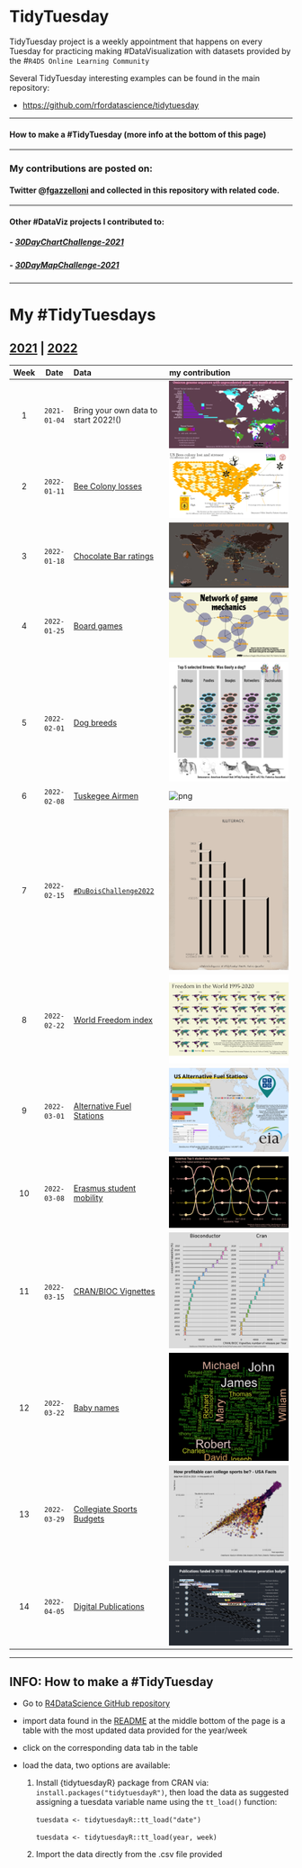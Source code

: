 # TidyTuesday

TidyTuesday project is a weekly appointment that happens on every Tuesday for practicing making #DataVisualization with datasets provided by the #`R4DS Online Learning Community`

Several TidyTuesday interesting examples can be found in the main repository:

- https://github.com/rfordatascience/tidytuesday

***
#### How to make a #TidyTuesday (more info at the bottom of this page) 

***
### My contributions are posted on: 

#### Twitter @[fgazzelloni](https://twitter.com/fgazzelloni) and collected in this repository with related code.

***
#### Other #DataViz projects I contributed to:

##### - [30DayChartChallenge-2021](https://github.com/Fgazzelloni/rstats-chart-challenge-2021)
##### - [30DayMapChallenge-2021](https://github.com/Fgazzelloni/30DayMapChallenge)

***
# My #TidyTuesdays
## [2021](data/2021) | [2022](data/2022)

| Week | Date | Data | my contribution 
| :---: | :---: | :--- | :--- 
| 1 | `2021-01-04` | Bring your own data to start 2022!() | ![png](data/2022/w1_your_own_data/your_own_data.png)
| 2 | `2022-01-11` | [Bee Colony losses](https://github.com/rfordatascience/tidytuesday/blob/master/data/2022/2022-01-11/readme.md)|![png](data/2022/w2_bees/w2_bees.png)
| 3 | `2022-01-18` | [Chocolate Bar ratings](https://github.com/rfordatascience/tidytuesday/blob/master/data/2022/2022-01-18/readme.md) |![png](data/2022/w3_chocolate/w3_chocolate.png)
| 4 | `2022-01-25` | [Board games](https://github.com/rfordatascience/tidytuesday/blob/master/data/2022/2022-01-25/readme.md)|![png](data/2022/w4_board_games/w4_board_games.png)
| 5 | `2022-02-01` | [Dog breeds](https://github.com/rfordatascience/tidytuesday/blob/master/data/2022/2022-02-01/readme.md)|![png](data/2022/w5_dogs/dog_prints_plot.png)
| 6 | `2022-02-08` | [Tuskegee Airmen](https://github.com/rfordatascience/tidytuesday/blob/master/data/2022/2022-02-08/readme.md)|![png](data/2022/w6_airforce/w6_airforce.png)
| 7 | `2022-02-15` | [`#DuBoisChallenge2022`](https://github.com/rfordatascience/tidytuesday/blob/master/data/2022/2022-02-15/readme.md)|![png](data/2022/w7_dubois/w7_number6.png)
| 8 | `2022-02-22` | [World Freedom index](https://github.com/rfordatascience/tidytuesday/blob/master/data/2022/2022-02-22/readme.md)|![png](data/2022/w8_wfi/freedom.png)
| 9 | `2022-03-01` | [Alternative Fuel Stations](https://github.com/rfordatascience/tidytuesday/blob/master/data/2022/2022-03-01/readme.md)|![png](data/2022/w9_stations/w9_stations.png)
| 10 | `2022-03-08` | [Erasmus student mobility](https://github.com/rfordatascience/tidytuesday/blob/master/data/2022/2022-03-08/readme.md) |![png](data/2022/w10_erasmus/er-network.png)
| 11 | `2022-03-15` | [CRAN/BIOC Vignettes](https://github.com/rfordatascience/tidytuesday/blob/master/data/2022/2022-03-15/readme.md)|![png](data/2022/w11_vignettes/w11_vignettes.png)
| 12 | `2022-03-22` | [Baby names](https://github.com/rfordatascience/tidytuesday/blob/master/data/2022/2022-03-22/readme.md)|![png](data/2022/w12_babynames/w12_wordcloud.png)
| 13 | `2022-03-29` | [Collegiate Sports Budgets](https://github.com/rfordatascience/tidytuesday/blob/master/data/2022/2022-03-29/readme.md)|![png](data/2022/w13_sports/w13_sports.png)
| 14 | `2022-04-05` | [Digital Publications](https://github.com/rfordatascience/tidytuesday/blob/master/data/2022/2022-04-05/readme.md)|![png](data/2022/w14_digital_pub/w14_digital_publications_v2.png)

***
## INFO: How to make a #TidyTuesday

- Go to [R4DataScience GitHub repository](https://github.com/rfordatascience/tidytuesday)
- import data found in the [README](https://github.com/rfordatascience/tidytuesday/blob/master/README.md) at the middle bottom of the page is a table with the most updated data provided for the year/week
- click on the corresponding data tab in the table 
- load the data, two options are available: 

    1. Install {tidytuesdayR} package from CRAN via: `install.packages("tidytuesdayR")`, then load the data as suggested assigning a tuesdata variable name using the `tt_load()` function:
    
        `tuesdata <- tidytuesdayR::tt_load("date")`
        
        `tuesdata <- tidytuesdayR::tt_load(year, week)`
    
    2. Import the data directly from the .csv file provided 
